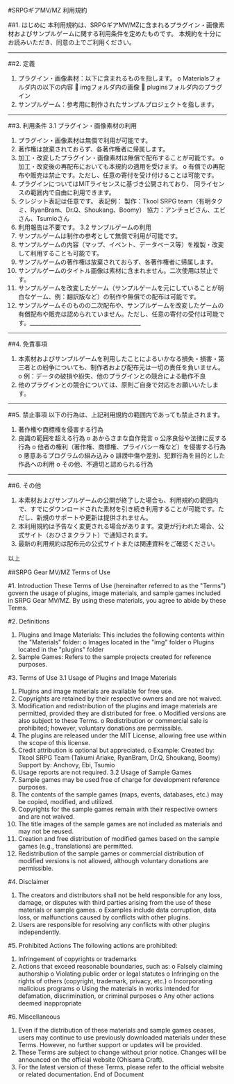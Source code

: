 #SRPGギアMV/MZ 利用規約

##1. はじめに
本利用規約は、SRPGギアMV/MZに含まれるプラグイン・画像素材およびサンプルゲームに関する利用条件を定めたものです。
本規約を十分にお読みいただき、同意の上でご利用ください。
________________________________________
##2. 定義
1.	プラグイン・画像素材：以下に含まれるものを指します。
o	Materialsフォルダ内の以下の内容
	imgフォルダ内の画像
	pluginsフォルダ内のプラグイン
2.	サンプルゲーム：参考用に制作されたサンプルプロジェクトを指します。
________________________________________
##3. 利用条件
3.1 プラグイン・画像素材の利用
1.	プラグイン・画像素材は無償で利用が可能です。
2.	著作権は放棄されておらず、各著作権者に帰属します。
3.	加工・改変したプラグイン・画像素材は無償で配布することが可能です。
o	加工・改変後の再配布においても本規約の適用を受けます。
o	有償での再配布や販売は禁止です。ただし、任意の寄付を受け付けることは可能です。
4.	プラグインについてはMITライセンスに基づき公開されており、
同ライセンスの範囲内で自由に利用できます。
5.	クレジット表記は任意です。
表記例：
	製作：Tkool SRPG team（有明タクミ、RyanBram、Dr.Q、Shoukang、Boomy）
	協力：アンチョビさん、エビさん、Tsumioさん
6.	利用報告は不要です。
3.2 サンプルゲームの利用
1.	サンプルゲームは制作の参考として無償で利用が可能です。
2.	サンプルゲームの内容（マップ、イベント、データベース等）を複製・改変して利用することも可能です。
3.	サンプルゲームの著作権は放棄されておらず、各著作権者に帰属します。
4.	サンプルゲームのタイトル画像は素材に含まれません。二次使用は禁止です。
5.	サンプルゲームを改変したゲーム（サンプルゲームを元にしていることが明白なゲーム、例：翻訳版など）の制作や無償での配布は可能です。
6.	サンプルゲームそのものの二次配布や、サンプルゲームを改変したゲームの有償配布や販売は認められていません。ただし、任意の寄付の受付は可能です。________________________________________
________________________________________
##4. 免責事項
1.	本素材およびサンプルゲームを利用したことによるいかなる損失・損害・第三者との紛争についても、制作者および配布元は一切の責任を負いません。
o	例：データの破損や紛失、他のプラグインとの競合による動作不良
2.	他のプラグインとの競合については、原則ご自身で対応をお願いいたします。
________________________________________
##5. 禁止事項
以下の行為は、上記利用規約の範囲内であっても禁止されます。
1.	著作権や商標権を侵害する行為
2.	良識の範囲を超える行為
o	あからさまな自作発言
o	公序良俗や法律に反する行為
o	他者の権利（著作権、商標権、プライバシー権など）を侵害する行為
o	悪意あるプログラムの組み込み
o	誹謗中傷や差別、犯罪行為を目的とした作品への利用
o	その他、不適切と認められる行為
________________________________________
##6. その他
1.	本素材およびサンプルゲームの公開が終了した場合も、利用規約の範囲内で、すでにダウンロードされた素材を引き続き利用することが可能です。ただし、新規のサポートや更新は提供されません。
2.	本利用規約は予告なく変更される場合があります。変更が行われた場合、公式サイト（おひさまクラフト）で通知されます。
3.	最新の利用規約は配布元の公式サイトまたは関連資料をご確認ください。

以上

##SRPG Gear MV/MZ Terms of Use

#1. Introduction
These Terms of Use (hereinafter referred to as the "Terms") govern the usage of plugins, image materials, and sample games included in SRPG Gear MV/MZ. By using these materials, you agree to abide by these Terms.

#2. Definitions
1.	Plugins and Image Materials: This includes the following contents within the "Materials" folder:
o	Images located in the "img" folder
o	Plugins located in the "plugins" folder
2.	Sample Games: Refers to the sample projects created for reference purposes.

#3. Terms of Use
3.1 Usage of Plugins and Image Materials
1.	Plugins and image materials are available for free use.
2.	Copyrights are retained by their respective owners and are not waived.
3.	Modification and redistribution of the plugins and image materials are permitted, provided they are distributed for free.
o	Modified versions are also subject to these Terms.
o	Redistribution or commercial sale is prohibited; however, voluntary donations are permissible.
4.	The plugins are released under the MIT License, allowing free use within the scope of this license.
5.	Credit attribution is optional but appreciated.
o	Example:
	Created by: Tkool SRPG Team (Takumi Ariake, RyanBram, Dr.Q, Shoukang, Boomy)
	Support by: Anchovy, Ebi, Tsumio
6.	Usage reports are not required.
3.2 Usage of Sample Games
1.	Sample games may be used free of charge for development reference purposes.
2.	The contents of the sample games (maps, events, databases, etc.) may be copied, modified, and utilized.
3.	Copyrights for the sample games remain with their respective owners and are not waived.
4.	The title images of the sample games are not included as materials and may not be reused.
5.	Creation and free distribution of modified games based on the sample games (e.g., translations) are permitted.
6.	Redistribution of the sample games or commercial distribution of modified versions is not allowed, although voluntary donations are permissible.

#4. Disclaimer
1.	The creators and distributors shall not be held responsible for any loss, damage, or disputes with third parties arising from the use of these materials or sample games.
o	Examples include data corruption, data loss, or malfunctions caused by conflicts with other plugins.
2.	Users are responsible for resolving any conflicts with other plugins independently.

#5. Prohibited Actions
The following actions are prohibited:
1.	Infringement of copyrights or trademarks
2.	Actions that exceed reasonable boundaries, such as:
o	Falsely claiming authorship
o	Violating public order or legal statutes
o	Infringing on the rights of others (copyright, trademark, privacy, etc.)
o	Incorporating malicious programs
o	Using the materials in works intended for defamation, discrimination, or criminal purposes
o	Any other actions deemed inappropriate

#6. Miscellaneous
1.	Even if the distribution of these materials and sample games ceases, users may continue to use previously downloaded materials under these Terms. However, no further support or updates will be provided.
2.	These Terms are subject to change without prior notice. Changes will be announced on the official website (Ohisama Craft).
3.	For the latest version of these Terms, please refer to the official website or related documentation.
End of Document
